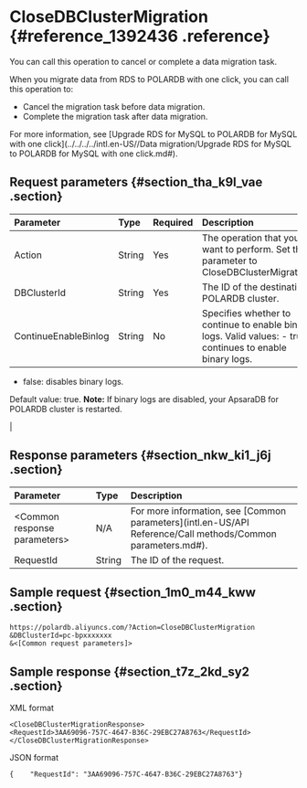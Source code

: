 # CloseDBClusterMigration {#reference_1392436 .reference}

You can call this operation to cancel or complete a data migration task.

When you migrate data from RDS to POLARDB with one click, you can call this operation to:

-   Cancel the migration task before data migration.
-   Complete the migration task after data migration.

For more information, see [Upgrade RDS for MySQL to POLARDB for MySQL with one click](../../../../intl.en-US//Data migration/Upgrade RDS for MySQL to POLARDB for MySQL with one click.md#).

## Request parameters {#section_tha_k9l_vae .section}

|Parameter|Type|Required|Description|
|:--------|:---|:-------|:----------|
|Action|String|Yes|The operation that you want to perform. Set this parameter to CloseDBClusterMigration.|
|DBClusterId|String|Yes|The ID of the destination POLARDB cluster.|
|ContinueEnableBinlog|String|No|Specifies whether to continue to enable binary logs. Valid values: -   true: continues to enable binary logs.
-   false: disables binary logs.

 Default value: true. **Note:** If binary logs are disabled, your ApsaraDB for POLARDB cluster is restarted.

 |

## Response parameters {#section_nkw_ki1_j6j .section}

|Parameter|Type|Description|
|:--------|:---|:----------|
|<Common response parameters\>|N/A|For more information, see [Common parameters](intl.en-US/API Reference/Call methods/Common parameters.md#).|
|RequestId|String|The ID of the request.|

## Sample request {#section_1m0_m44_kww .section}

``` {#codeblock_k0w_ks3_utb}
https://polardb.aliyuncs.com/?Action=CloseDBClusterMigration
&DBClusterId=pc-bpxxxxxxx
&<[Common request parameters]>
```

## Sample response {#section_t7z_2kd_sy2 .section}

XML format

``` {#codeblock_ita_e8z_kjm}
<CloseDBClusterMigrationResponse>  
<RequestId>3AA69096-757C-4647-B36C-29EBC27A8763</RequestId>
</CloseDBClusterMigrationResponse>
```

JSON format

``` {#codeblock_y3p_uvg_vc0}
{    "RequestId": "3AA69096-757C-4647-B36C-29EBC27A8763"}
```

